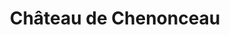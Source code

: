 ---
guid: "075fc1bda597"
title: "Château de Chenonceau"
latlng: "47.324877, 1.070311"
videoId: "_K7NVN1JwRk" 
---
